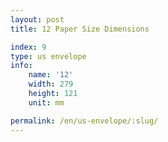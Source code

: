 ```yaml
---
layout: post
title: 12 Paper Size Dimensions

index: 9
type: us envelope
info:
    name: '12'
    width: 279
    height: 121
    unit: mm

permalink: /en/us-envelope/:slug/
---
```



